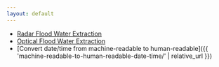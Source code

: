 ```yaml
---
layout: default
---
```


-   [Radar Flood Water Extraction](https://github.com/linz/emergency-management-tools/tree/master/flooding/sentinel1_water_extraction)
-   [Optical Flood Water Extraction](https://github.com/linz/emergency-management-tools/tree/master/flooding/sentinel2_water_extraction)
-   [Convert date/time from machine-readable to human-readable]({{ 'machine-readable-to-human-readable-date-time/' | relative_url }})
